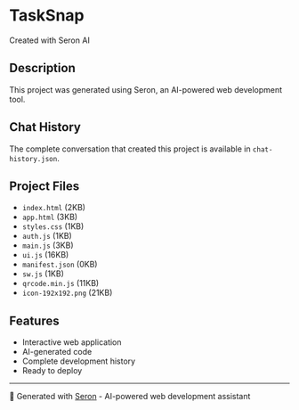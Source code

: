 # TaskSnap

Created with Seron AI

## Description
This project was generated using Seron, an AI-powered web development tool.

## Chat History
The complete conversation that created this project is available in `chat-history.json`.

## Project Files
- `index.html` (2KB)
- `app.html` (3KB)
- `styles.css` (1KB)
- `auth.js` (1KB)
- `main.js` (3KB)
- `ui.js` (16KB)
- `manifest.json` (0KB)
- `sw.js` (1KB)
- `qrcode.min.js` (11KB)
- `icon-192x192.png` (21KB)

## Features
- Interactive web application
- AI-generated code
- Complete development history
- Ready to deploy

---
🤖 Generated with [Seron](https://seron.dev) - AI-powered web development assistant
